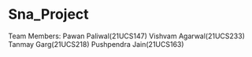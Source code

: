 # Sna_Project

Team Members:
Pawan Paliwal(21UCS147)
Vishvam Agarwal(21UCS233)
Tanmay Garg(21UCS218)
Pushpendra Jain(21UCS163)
